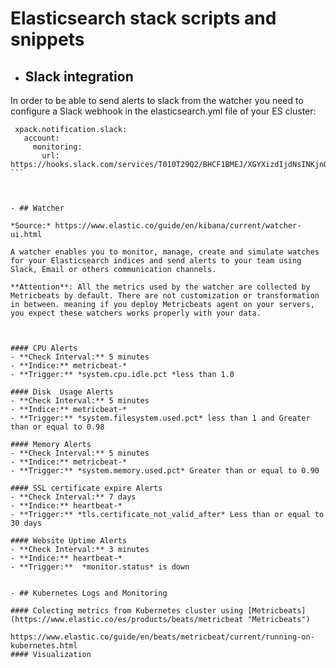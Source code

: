 # Elasticsearch stack scripts and snippets


- ## Slack integration
In order to be able to send alerts to slack from the watcher you need to configure a Slack webhook in the elasticsearch.yml file of your ES cluster:

````
 xpack.notification.slack:
   account:
     monitoring:
       url: https://hooks.slack.com/services/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K
```
	   
	   

- ## Watcher

*Source:* https://www.elastic.co/guide/en/kibana/current/watcher-ui.html

A watcher enables you to monitor, manage, create and simulate watches for your Elasticsearch indices and send alerts to your team using Slack, Email or others communication channels.

**Attention**: All the metrics used by the watcher are collected by Metricbeats by default. There are not customization or transformation in between. meaning if you deploy Metricbeats agent on your servers, you expect these watchers works properly with your data.



#### CPU Alerts
- **Check Interval:** 5 minutes
- **Indice:** metricbeat-*
- **Trigger:** *system.cpu.idle.pct *less than 1.0

#### Disk  Usage Alerts
- **Check Interval:** 5 minutes
- **Indice:** metricbeat-*
- **Trigger:** *system.filesystem.used.pct* less than 1 and Greater than or equal to 0.98

#### Memory Alerts
- **Check Interval:** 5 minutes
- **Indice:** metricbeat-*
- **Trigger:** *system.memory.used.pct* Greater than or equal to 0.90

#### SSL certificate expire Alerts
- **Check Interval:** 7 days
- **Indice:** heartbeat-*
- **Trigger:** *tls.certificate_not_valid_after* Less than or equal to 30 days

#### Website Uptime Alerts
- **Check Interval:** 3 minutes
- **Indice:** heartbeat-*
- **Trigger:**  *monitor.status* is down


- ## Kubernetes Logs and Monitoring

#### Colecting metrics from Kubernetes cluster using [Metricbeats](https://www.elastic.co/es/products/beats/metricbeat "Metricbeats")

https://www.elastic.co/guide/en/beats/metricbeat/current/running-on-kubernetes.html
#### Visualization